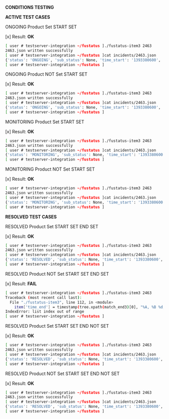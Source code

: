 **CONDITIONS TESTING**

**ACTIVE TEST CASES**

   
ONGOING
Product Set
START SET
 


[x] Result: **OK**
```bash
[ user # testserver-integration ~/fustatus ]./fustatus-item3 2463
2463.json written successfully
[ user # testserver-integration ~/fustatus ]cat incidents/2463.json
{'status': 'ONGOING', 'sub_status': None, 'time_start': '1393380600', 'interval': None, 'nodeId': '2463', 'time_end': None, 'link': 'https://community.hpcloud.com/status/incident/2463', 'desc': ['We are Currently Testing The Incident Notification System.']}
[ user # testserver-integration ~/fustatus ]
```
   

 
ONGOING
Product NOT Set
START SET
 


[x] Result: **OK**
```bash
[ user # testserver-integration ~/fustatus ]./fustatus-item3 2463
2463.json written successfully
[ user # testserver-integration ~/fustatus ]cat incidents/2463.json
{'status': 'ONGOING', 'sub_status': None, 'time_start': '1393380600', 'interval': None, 'nodeId': '2463', 'time_end': None, 'link': 'https://community.hpcloud.com/status/incident/2463', 'desc': ['We are Currently Testing The Incident Notification System.']}
[ user # testserver-integration ~/fustatus ]
```
   

 
MONITORING
Product Set
START SET
 


[x] Result: **OK**
```bash
[ user # testserver-integration ~/fustatus ]./fustatus-item3 2463
2463.json written successfully
[ user # testserver-integration ~/fustatus ]cat incidents/2463.json
{'status': 'MONITORING', 'sub_status': None, 'time_start': '1393380600', 'interval': None, 'nodeId': '2463', 'time_end': None, 'link': 'https://community.hpcloud.com/status/incident/2463', 'desc': ['We are Currently Testing The Incident Notification System.']}
[ user # testserver-integration ~/fustatus ]
```
   

 
MONITORING
Product NOT Set
START SET
 


[x] Result: **OK**
```bash
[ user # testserver-integration ~/fustatus ]./fustatus-item3 2463
2463.json written successfully
[ user # testserver-integration ~/fustatus ]cat incidents/2463.json
{'status': 'MONITORING', 'sub_status': None, 'time_start': '1393380600', 'interval': None, 'nodeId': '2463', 'time_end': None, 'link': 'https://community.hpcloud.com/status/incident/2463', 'desc': ['We are Currently Testing The Incident Notification System.']}
[ user # testserver-integration ~/fustatus ]

```
   


**RESOLVED  TEST CASES**

 
RESOLVED
Product Set
START SET
END SET
 


[x] Result: **OK**
```bash
[ user # testserver-integration ~/fustatus ]./fustatus-item3 2463
2463.json written successfully
[ user # testserver-integration ~/fustatus ]cat incidents/2463.json
{'status': 'RESOLVED', 'sub_status': None, 'time_start': '1393380600', 'interval': None, 'nodeId': '2463', 'time_end': '1393425000', 'link': 'https://community.hpcloud.com/status/incident/2463', 'desc': ['We are Currently Testing The Incident Notification System.']}
[ user # testserver-integration ~/fustatus ]

```
   
 
RESOLVED
Product NOT Set
START SET
END SET
 
[x] Result: **FAIL**
```bash
[ user # testserver-integration ~/fustatus ]./fustatus-item3 2463
Traceback (most recent call last):
  File "./fustatus-item3", line 112, in <module>
    item['time_end'] = timestamp(tree.xpath(match_end3)[0], "%A, %B %d, %Y %I:%M %p %Z", "%s")
IndexError: list index out of range
[ user # testserver-integration ~/fustatus ]
```
   
 
RESOLVED
Product Set
START SET
END NOT SET
 


[x] Result: **OK**
```bash 
[ user # testserver-integration ~/fustatus ]./fustatus-item3 2463
2463.json written successfully
[ user # testserver-integration ~/fustatus ]cat incidents/2463.json
{'status': 'RESOLVED', 'sub_status': None, 'time_start': '1393380600', 'interval': None, 'nodeId': '2463', 'time_end': '1393380600', 'link': 'https://community.hpcloud.com/status/incident/2463', 'desc': ['We are Currently Testing The Incident Notification System.']}
[ user # testserver-integration ~/fustatus ]
```
   
 
RESOLVED
Product NOT Set
START SET
END NOT SET
 


[x] Result: **OK**
```bash
[ user # testserver-integration ~/fustatus ]./fustatus-item3 2463
2463.json written successfully
[ user # testserver-integration ~/fustatus ]cat incidents/2463.json
{'status': 'RESOLVED', 'sub_status': None, 'time_start': '1393380600', 'interval': None, 'nodeId': '2463', 'time_end': '1393380600', 'link': 'https://community.hpcloud.com/status/incident/2463', 'desc': ['We are Currently Testing The Incident Notification System.']}
[ user # testserver-integration ~/fustatus ]
```
   



